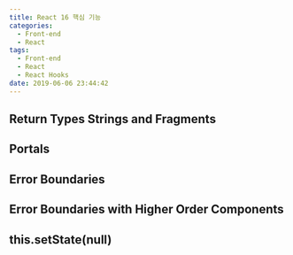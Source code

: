 ```yaml
---
title: React 16 핵심 기능
categories:
  - Front-end
  - React
tags:
  - Front-end
  - React
  - React Hooks
date: 2019-06-06 23:44:42
---
```


## Return Types Strings and Fragments

## Portals

## Error Boundaries

## Error Boundaries with Higher Order Components

## this.setState(null)